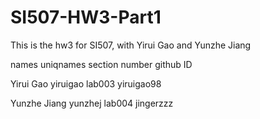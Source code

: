 # SI507-HW3-Part1
This is the hw3 for SI507, with Yirui Gao and Yunzhe Jiang

names   uniqnames   section number   github ID

  Yirui Gao   yiruigao   lab003   yiruigao98

  Yunzhe Jiang  yunzhej lab004 jingerzzz

